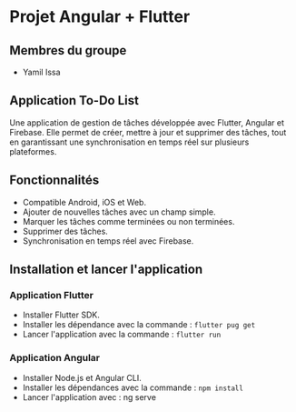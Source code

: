 # Projet Angular + Flutter

## Membres du groupe 
- Yamil Issa

## Application To-Do List
Une application de gestion de tâches développée avec Flutter, Angular et Firebase. Elle permet de créer, mettre à jour et supprimer des tâches, tout en garantissant une synchronisation en temps réel sur plusieurs plateformes.

## Fonctionnalités
- Compatible Android, iOS et Web.
- Ajouter de nouvelles tâches avec un champ simple.
- Marquer les tâches comme terminées ou non terminées.
- Supprimer des tâches.
- Synchronisation en temps réel avec Firebase.

## Installation et lancer l'application 
### Application Flutter
- Installer Flutter SDK.
- Installer les dépendance avec la commande : `flutter pug get`
- Lancer l'application avec la commande : `flutter run`

### Application Angular
- Installer Node.js et Angular CLI.
- Installer les dépendances avec la commande : `npm install`
- Lancer l'application avec : ng serve
